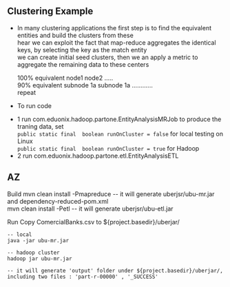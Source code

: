 ## Clustering Example

- In many clustering applications the first step is to find the equivalent entities and build the clusters from these   
  hear we can exploit the fact that map-reduce aggregates the identical keys, by selecting the key as the match entity  
  we can create initial seed clusters, then we an apply a metric to aggregate the remaining data to these centers  
  
  
  
    100% equivalent              node1             node2 .....  
    90%  equivalent   subnode 1a      subnode 1a ............                 
    repeat
    
    
- To run code
 * 1 run com.eduonix.hadoop.partone.EntityAnalysisMRJob to produce the traning data, set    
   `public static final  boolean runOnCluster = false` for local testing on Linux  
    `public static final  boolean runOnCluster = true` for Hadoop  
 * 2 run  com.eduonix.hadoop.partone.etl.EntityAnalysisETL  
 
 
## AZ
 Build
 	mvn clean install -Pmapreduce
 	-- it will generate uberjsr/ubu-mr.jar and dependency-reduced-pom.xml  
 	mvn clean install -Petl
 	-- it will generate uberjsr/ubu-etl.jar
 
 Run
 	Copy ComercialBanks.csv to ${project.basedir}/uberjar/
 	
	-- local
 	java -jar ubu-mr.jar
 	
 	-- hadoop cluster
 	hadoop jar ubu-mr.jar
 	
 	-- it will generate 'output' folder under ${project.basedir}/uberjar/, including two files : 'part-r-00000' , '_SUCCESS'
 	
 	